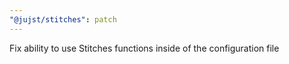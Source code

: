 ```yaml
---
"@jujst/stitches": patch
---
```


Fix ability to use Stitches functions inside of the configuration file
